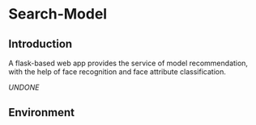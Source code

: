 # Search-Model
## Introduction
A flask-based web app provides the service of model recommendation, with the help of face recognition and face attribute classification.

*UNDONE*
## Environment  
